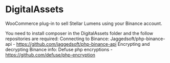 # DigitalAssets
WooCommerce plug-in to sell Stellar Lumens using your Binance account.

You need to install composer in the DigitalAssets folder and the follow repositories are required:
Connecting to Binance: Jaggedsoft/php-binance-api - https://github.com/jaggedsoft/php-binance-api
Encrypting and decrypting Binance info: Defuse php encryptions - https://github.com/defuse/php-encryption
